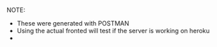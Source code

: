 NOTE:  
* These were generated with POSTMAN
* Using the actual fronted will test if the server is working on heroku
* 
